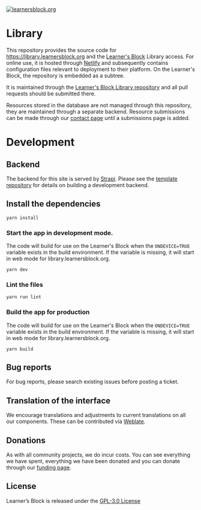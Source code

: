[![learnersblock.org](https://learnersblock.org/images/lb-logo-full.svg)](https://learnersblock.org)

# Library

This repository provides the source code for https://library.learnersblock.org and the [Learner's Block]( https://github.com/LearnersBlock/learners-block/tree/main/frontend/apps/library) Library access. For online use, it is hosted through [Netlify](http://netlify.com) and subsequently contains configuration files relevant to deployment to their platform. On the Learner's Block, the repository is embedded as a subtree.

It is maintained through the [Learner's Block Library repository](https://github.com/LearnersBlock/library) and all pull requests should be submitted there. 

Resources stored in the database are not managed through this repository, they are maintained through a separate backend. Resource submissions can be made through our [contact page](https://learnersblock.org/contact) until a submissions page is added. 

# Development

## Backend

The backend for this site is served by [Strapi](https://strapi.io). Please see the [template repository](https://github.com/LearnersBlock/library-backend-template) for details on building a development backend. 

## Install the dependencies
`yarn install`

### Start the app in development mode.
The code will build for use on the Learner's Block when the `ONDEVICE=TRUE` variable exists in the build environment. If the variable is missing, it will start in web mode for library.learnersblock.org.

`yarn dev`

### Lint the files
`yarn run lint`

### Build the app for production
The code will build for use on the Learner's Block when the `ONDEVICE=TRUE` variable exists in the build environment. If the variable is missing, it will start in web mode for library.learnersblock.org.

`yarn build`

## Bug reports

For bug reports, please search existing issues before posting a ticket. 

## Translation of the interface

We encourage translations and adjustments to current translations on all our components. These can be contributed via [Weblate](https://translate.learnersblock.org).  

## Donations

As with all community projects, we do incur costs. You can see everything we have spent, everything we have been donated and you can donate through our [funding page](https://docs.learnersblock.org/about-us#how-we-are-funded). 

## License

Learner’s Block is released under the [GPL-3.0 License](https://github.com/LearnersBlock/learners-block/blob/master/LICENSE)
